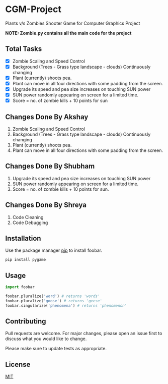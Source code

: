 # CGM-Project

Plants v/s Zombies Shooter Game for Computer Graphics Project

__NOTE: Zombie.py contains all the main code for the project__

## Total Tasks
- [x] Zombie Scaling and Speed Control
- [x] Background (Trees - Grass type landscape - clouds) Continuously changing
- [x] Plant (currently) shoots pea.
- [x] Plant can move in all four directions with some padding from the screen.
- [x] Upgrade its speed and pea size increases on touching SUN power
- [x] SUN power randomly appearing on screen for a limited time.
- [x] Score = no. of zombie kills + 10 points for sun

## Changes Done By Akshay
1. Zombie Scaling and Speed Control
2. Background (Trees - Grass type landscape - clouds) Continuously changing
3. Plant (currently) shoots pea.
4. Plant can move in all four directions with some padding from the screen.

## Changes Done By Shubham
1. Upgrade its speed and pea size increases on touching SUN power
2. SUN power randomly appearing on screen for a limited time.
3. Score = no. of zombie kills + 10 points for sun.

## Changes Done By Shreya
1. Code Cleaning
2. Code Debugging

## Installation

Use the package manager [pip](https://pip.pypa.io/en/stable/) to install foobar.

```bash
pip install pygame
```

## Usage

```python
import foobar

foobar.pluralize('word') # returns 'words'
foobar.pluralize('goose') # returns 'geese'
foobar.singularize('phenomena') # returns 'phenomenon'
```

## Contributing
Pull requests are welcome. For major changes, please open an issue first to discuss what you would like to change.

Please make sure to update tests as appropriate.



## License
[MIT](https://choosealicense.com/licenses/mit/)
